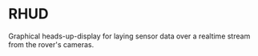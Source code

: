 # RHUD
Graphical heads-up-display for laying sensor data over a realtime stream from the rover's cameras. 
